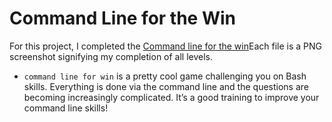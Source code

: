 # Command Line for the Win
For this project, I completed the [Command line for the win](https://cmdchallenge.com/)Each file is a PNG screenshot signifying my completion of all levels.

* `command line for win` is a pretty cool game challenging you on Bash skills. Everything is done via the command line and the questions are becoming increasingly complicated. It’s a good training to improve your command line skills!
